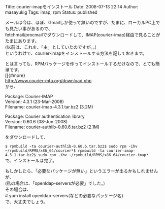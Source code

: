 Title: courier-imapをインストール
Date: 2008-07-13 22:14
Author: masayukig
Tags: imap, rpm
Status: published

メールは今は、ほぼ、Gmailしか使って無いのですが、たまに、ローカルPC上でも見たい事があるので、  
fetchmail/procmailでダウンロードして、IMAP(courier-imap)経由で見ることがたまにあります。  
(以前は、これを、「主」としていたのですが。。)  
というわけで、courier-imapをインストールする方法を記しておきます。

とは言っても、RPMパッケージを作ってインストールするだけなので、とても簡単です。  
[]{#more}  
<http://www.courier-mta.org/download.php>  
から、

Package: Courier-IMAP  
Version: 4.3.1 (23-Mar-2008)  
Filename: courier-imap-4.3.1.tar.bz2 (3.2M)

Package: Courier authentication library  
Version: 0.60.6 (08-Jun-2008)  
Filename: courier-authlib-0.60.6.tar.bz2 (2.1M)

をダウンロードして、

`$ rpmbuild -ta courier-authlib-0.60.6.tar.bz2$ sudo rpm -ihv ~/rpmbuild/RPMS/x86_64/courier*$ rpmbuild -ta courier-imap-4.3.1.tar.bz2$ sudo rpm -ihv ~/rpmbuild/RPMS/x86_64/courier-imap*`  
で、インストールは完了。

もしかしたら、「必要なパッケージが無い」というエラーが出るかもしれませんが、  
(私の場合は、「openldap-serversが必要」でした。)  
その場合は、  
\# yum install openldap-servers(などの必要なパッケージ名)  
で、大丈夫でしょう。
